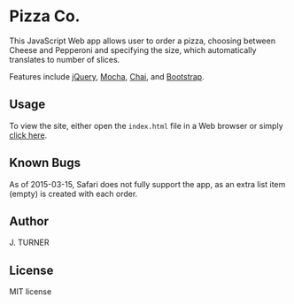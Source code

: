 Pizza Co.
============

This JavaScript Web app allows user to order a pizza, choosing between Cheese and Pepperoni and specifying the size, which automatically translates to number of slices.

Features include [jQuery](http://jquery.com/),
[Mocha](http://mochajs.org/), [Chai](http://chaijs.com/),
and [Bootstrap](http://http://getbootstrap.com/).


Usage
-----

To view the site, either open the `index.html` file
in a Web browser or simply [click here](http://htmlpreview.github.com/?https://github.com/j6turner/pizza/blob/master/index.html).


Known Bugs
-----

As of 2015-03-15, Safari does not fully support the app,
as an extra list item (empty) is created with each order.


Author
-----

J. TURNER


License
-------

MIT license
